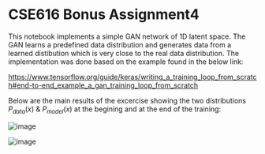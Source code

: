 # CSE616 Bonus Assignment4
This notebook implements a simple GAN network of 1D latent space. The GAN learns a predefined data distribution  and generates data from a learned distibution  which is very close to the real data distribution. 
The implementation was done based on the example found in the below link:

https://www.tensorflow.org/guide/keras/writing_a_training_loop_from_scratch#end-to-end_example_a_gan_training_loop_from_scratch

Below are the main results of the excercise showing the two distributions $P_{data}(x)$ & $P_{model}(x)$ at the begining and at the end of the training:

![image](https://user-images.githubusercontent.com/19870905/170834601-ef93a5d0-3472-4872-b263-efc11f2361b8.png)

![image](https://user-images.githubusercontent.com/19870905/170834538-b0956052-75e2-4a96-870f-1722e325203d.png)
